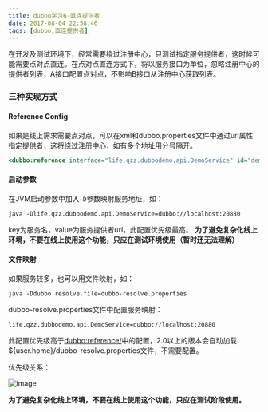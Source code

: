```yaml
---
title: dubbo学习6-直连提供者
date: 2017-08-04 22:58:46
tags: [dubbo,直连提供者]
---
```


在开发及测试环境下，经常需要绕过注册中心，只测试指定服务提供者，这时候可能需要点对点直连。在点对点直连方式下，将以服务接口为单位，忽略注册中心的提供者列表，A接口配置点对点，不影响B接口从注册中心获取列表。
### 三种实现方式
#### Reference Config
如果是线上需求需要点对点，可以在xml和dubbo.properties文件中通过url属性指定提供者，这将绕过注册中心，如有多个地址用分号隔开。
```xml
<dubbo:reference interface="life.qzz.dubbodemo.api.DemoService" id="demoService" url="dubbo://localhost:20880" />
```
#### 启动参数
在JVM启动参数中加入`-D`参数映射服务地址，如：
```shell
java -Dlife.qzz.dubbodemo.api.DemoService=dubbo://localhost:20880
```
key为服务名，value为服务提供者url，此配置优先级最高。
**为了避免复杂化线上环境，不要在线上使用这个功能，只应在测试环境使用（暂时还无法理解）**

#### 文件映射
如果服务较多，也可以用文件映射，如：
```shell
java -Ddubbo.resolve.file=dubbo-resolve.properties
```
dubbo-resolve.properties文件中配置服务映射：
```
life.qzz.dubbodemo.api.DemoService=dubbo://localhost:20880
```
此配置优先级高于<dubbo:reference/>中的配置，2.0以上的版本会自动加载${user.home}/dubbo-resolve.properties文件，不需要配置。

优先级关系：

![image](http://ooll8xqpq.bkt.clouddn.com/dubbo-directly.jpg)

**为了避免复杂化线上环境，不要在线上使用这个功能，只应在测试阶段使用。**